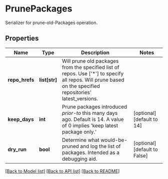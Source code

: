 # PrunePackages

Serializer for prune-old-Packages operation.
## Properties
Name | Type | Description | Notes
------------ | ------------- | ------------- | -------------
**repo_hrefs** | **list[str]** | Will prune old packages from the specified list of repos. Use [&#39;*&#39;] to specify all repos. Will prune based on the specified repositories&#39; latest_versions. | 
**keep_days** | **int** | Prune packages introduced *prior-to* this many days ago. Default is 14. A value of 0 implies &#39;keep latest package only.&#39; | [optional] [default to 14]
**dry_run** | **bool** | Determine what would-be-pruned and log the list of packages. Intended as a debugging aid. | [optional] [default to False]

[[Back to Model list]](../README.md#documentation-for-models) [[Back to API list]](../README.md#documentation-for-api-endpoints) [[Back to README]](../README.md)


